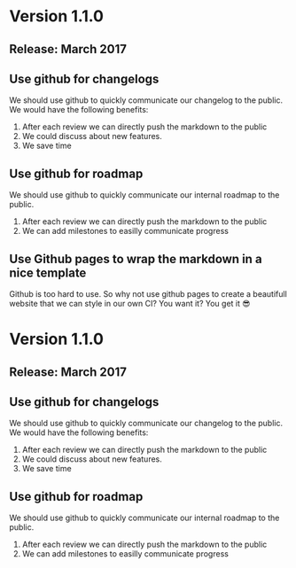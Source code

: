 # Version 1.1.0
## Release: March 2017
## Use github for changelogs
We should use github to quickly communicate our changelog to the public.
We would have the following benefits:
1. After each review we can directly push the markdown to the public
2. We could discuss about new features.
3. We save time


## Use github for roadmap
We should use github to quickly communicate our internal roadmap to the public.
1. After each review we can directly push the markdown to the public
2. We can add milestones to easilly communicate progress

## Use Github pages to wrap the markdown in a nice template
Github is too hard to use.
So why not use github pages to create a beautifull website that we can style
in our own CI? You want it? You get it :sunglasses:

# Version 1.1.0
## Release: March 2017
## Use github for changelogs
We should use github to quickly communicate our changelog to the public.
We would have the following benefits:
1. After each review we can directly push the markdown to the public
2. We could discuss about new features.
3. We save time


## Use github for roadmap
We should use github to quickly communicate our internal roadmap to the public.
1. After each review we can directly push the markdown to the public
2. We can add milestones to easilly communicate progress
